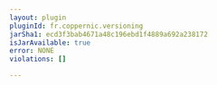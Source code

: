 ```yaml
---
layout: plugin
pluginId: fr.coppernic.versioning
jarSha1: ecd3f3bab4671a48c196ebd1f4889a692a238172
isJarAvailable: true
error: NONE
violations: []

---
```

